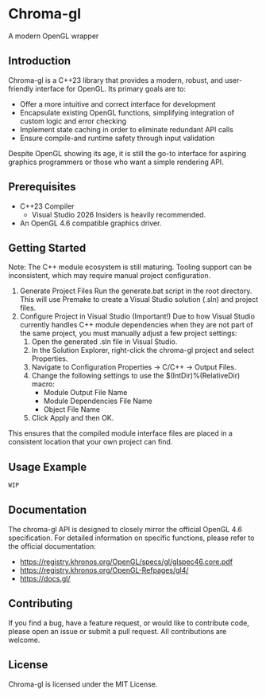 # Chroma-gl
A modern OpenGL wrapper

## Introduction
Chroma-gl is a C++23 library that provides a modern, robust, and user-friendly interface for OpenGL.
Its primary goals are to:
* Offer a more intuitive and correct interface for development
* Encapsulate existing OpenGL functions, simplifying integration of custom logic and error checking
* Implement state caching in order to eliminate redundant API calls
* Ensure compile-and runtime safety through input validation

Despite OpenGL showing its age, it is still the go-to interface for aspiring graphics programmers or those who want a simple rendering API.

## Prerequisites
* C++23 Compiler
  * Visual Studio 2026 Insiders is heavily recommended.
* An OpenGL 4.6 compatible graphics driver.

## Getting Started
Note: The C++ module ecosystem is still maturing. Tooling support can be inconsistent, which may require manual project configuration.

1. Generate Project Files
Run the generate.bat script in the root directory. This will use Premake to create a Visual Studio solution (.sln) and project files.
2. Configure Project in Visual Studio (Important!)
Due to how Visual Studio currently handles C++ module dependencies when they are not part of the same project, you must manually adjust a few project settings:
   1. Open the generated .sln file in Visual Studio.
   2. In the Solution Explorer, right-click the chroma-gl project and select Properties.
   3. Navigate to Configuration Properties -> C/C++ -> Output Files.
   4. Change the following settings to use the $(IntDir)%(RelativeDir) macro:
      * Module Output File Name
      * Module Dependencies File Name
      * Object File Name
   5. Click Apply and then OK.

This ensures that the compiled module interface files are placed in a consistent location that your own project can find.

## Usage Example
```cpp
WIP
```

## Documentation
The chroma-gl API is designed to closely mirror the official OpenGL 4.6 specification. For detailed information on specific functions, please refer to the official documentation:
* https://registry.khronos.org/OpenGL/specs/gl/glspec46.core.pdf
* https://registry.khronos.org/OpenGL-Refpages/gl4/
* https://docs.gl/

## Contributing
If you find a bug, have a feature request, or would like to contribute code, please open an issue or submit a pull request. All contributions are welcome.

## License
Chroma-gl is licensed under the MIT License.

